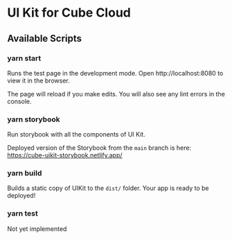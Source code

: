 # UI Kit for Cube Cloud

## Available Scripts

### yarn start

Runs the test page in the development mode.
Open http://localhost:8080 to view it in the browser.

The page will reload if you make edits.
You will also see any lint errors in the console.

### yarn storybook

Run storybook with all the components of UI Kit.

Deployed version of the Storybook from the `main` branch is here: https://cube-uikit-storybook.netlify.app/ 

### yarn build

Builds a static copy of UIKit to the `dist/` folder.
Your app is ready to be deployed!

### yarn test

Not yet implemented
